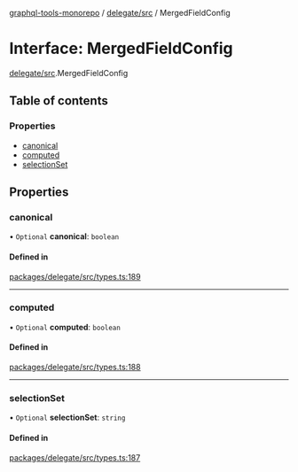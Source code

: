 [graphql-tools-monorepo](../README) / [delegate/src](../modules/delegate_src) / MergedFieldConfig

# Interface: MergedFieldConfig

[delegate/src](../modules/delegate_src).MergedFieldConfig

## Table of contents

### Properties

- [canonical](delegate_src.MergedFieldConfig#canonical)
- [computed](delegate_src.MergedFieldConfig#computed)
- [selectionSet](delegate_src.MergedFieldConfig#selectionset)

## Properties

### canonical

• `Optional` **canonical**: `boolean`

#### Defined in

[packages/delegate/src/types.ts:189](https://github.com/ardatan/graphql-tools/blob/master/packages/delegate/src/types.ts#L189)

---

### computed

• `Optional` **computed**: `boolean`

#### Defined in

[packages/delegate/src/types.ts:188](https://github.com/ardatan/graphql-tools/blob/master/packages/delegate/src/types.ts#L188)

---

### selectionSet

• `Optional` **selectionSet**: `string`

#### Defined in

[packages/delegate/src/types.ts:187](https://github.com/ardatan/graphql-tools/blob/master/packages/delegate/src/types.ts#L187)
